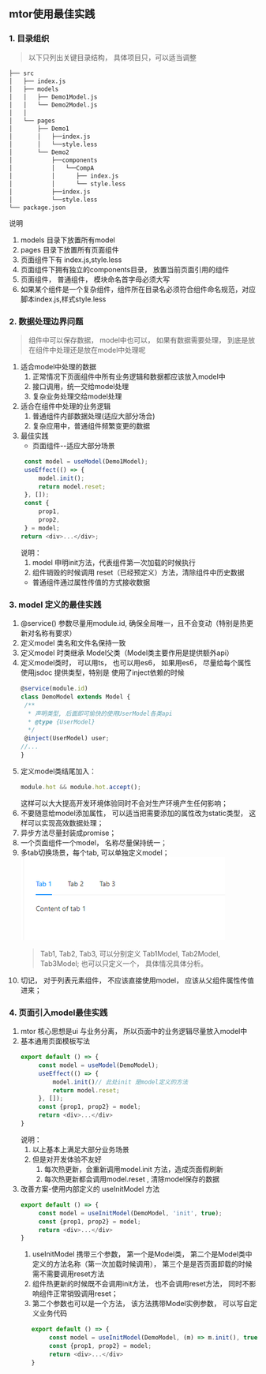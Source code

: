 ## mtor使用最佳实践
### 1. 目录组织
> 以下只列出关键目录结构， 具体项目只，可以适当调整
~~~
├── src
│   ├── index.js
│   ├── models
│   │   ├── Demo1Model.js
│   │   └── Demo2Model.js
│   │
│   └── pages
│       ├── Demo1
│       │   ├──index.js
│       │   └──style.less
│       └── Demo2
│           ├──components
│           │   └──CompA
│           │      ├── index.js
│           │      └── style.less
│           ├──index.js
│           └──style.less
└── package.json
~~~
说明
1. models 目录下放置所有model
2. pages 目录下放置所有页面组件
3. 页面组件下有 index.js,style.less
4. 页面组件下拥有独立的components目录， 放置当前页面引用的组件
5. 页面组件， 普通组件， 模块命名首字母必须大写
6. 如果某个组件是一个复杂组件，组件所在目录名必须符合组件命名规范，对应脚本index.js,样式style.less

### 2. 数据处理边界问题
> 组件中可以保存数据， model中也可以， 如果有数据需要处理， 到底是放在组件中处理还是放在model中处理呢
1. 适合model中处理的数据
   1. 正常情况下页面组件中所有业务逻辑和数据都应该放入model中
   2. 接口调用，统一交给model处理
   3. 复杂业务处理交给model处理
2. 适合在组件中处理的业务逻辑
   1. 普通组件内部数据处理(适应大部分场合)
   2. 复杂应用中，普通组件频繁变更的数据
3. 最佳实践
   * 页面组件--适应大部分场景
   ~~~js
    const model = useModel(Demo1Model);
    useEffect(() => {
        model.init();
        return model.reset;
    }, []);
    const {
        prop1,
        prop2,
    } = model;
   return <div>...</div>;
   ~~~
   说明： 
      1. model 申明init方法，代表组件第一次加载的时候执行
      2. 组件销毁的时候调用 reset（已经预定义）方法，清除组件中历史数据
   * 普通组件通过属性传值的方式接收数据
### 3. model 定义的最佳实践
1. @service() 参数尽量用module.id, 确保全局唯一，且不会变动（特别是热更新对名称有要求）
2. 定义model 类名和文件名保持一致
3. 定义model 时类继承 Model父类（Model类主要作用是提供额外api）
4. 定义model类时， 可以用ts， 也可以用es6， 如果用es6， 尽量给每个属性使用jsdoc 提供类型，特别是 使用了inject依赖的时候
   ~~~js
   @service(module.id)
   class DemoModel extends Model {
    /**
     * 声明类型, 后面即可愉快的使用UserModel各类api
     * @type {UserModel}
     */
    @inject(UserModel) user;
   //...
   }
   ~~~
5. 定义model类结尾加入：
   ~~~js
   module.hot && module.hot.accept();
   ~~~
   这样可以大大提高开发环境体验同时不会对生产环境产生任何影响；
6. 不要随意给model添加属性， 可以适当把需要添加的属性改为static类型， 这样可以实现高效数据处理；
7. 异步方法尽量封装成promise；
8. 一个页面组件一个model， 名称尽量保持统一；
9. 多tab切换场景，每个tab, 可以单独定义model；
   <br/>
   <img src="https://raw.githubusercontent.com/sampsonli/mtor/main/doc/img/tabs.png"/><br/>
   >Tab1, Tab2, Tab3, 可以分别定义 Tab1Model, Tab2Model, Tab3Model; 也可以只定义一个， 具体情况具体分析。
10. 切记， 对于列表元素组件， 不应该直接使用model， 应该从父组件属性传值进来；
### 4. 页面引入model最佳实践
1. mtor 核心思想是ui 与业务分离， 所以页面中的业务逻辑尽量放入model中
2. 基本通用页面模板写法
   ~~~js
   export default () => {
        const model = useModel(DemoModel);
        useEffect(() => {
            model.init()// 此处init 是model定义的方法
            return model.reset;
        }, []);
        const {prop1, prop2} = model;
        return <div>...</div>
   }
   ~~~
   说明： 
   1. 以上基本上满足大部分业务场景
   2. 但是对开发体验不友好
      1. 每次热更新，会重新调用model.init 方法，造成页面假刷新
      2. 每次热更新都会调用model.reset , 清除model保存的数据
3. 改善方案-使用内部定义的 useInitModel 方法
   ~~~js
   export default () => {
        const model = useInitModel(DemoModel, 'init', true);
        const {prop1, prop2} = model;
        return <div>...</div>
   }
   ~~~
   1. useInitModel 携带三个参数， 第一个是Model类， 第二个是Model类中定义的方法名称（第一次加载时候调用）， 第三个是是否页面卸载的时候需不需要调用reset方法
   2. 组件热更新的时候既不会调用init方法， 也不会调用reset方法， 同时不影响组件正常销毁调用reset；
   3. 第二个参数也可以是一个方法， 该方法携带Model实例参数， 可以写自定义业务代码
   ~~~js
      export default () => {
           const model = useInitModel(DemoModel, (m) => m.init(), true);
           const {prop1, prop2} = model;
           return <div>...</div>
      }
      ~~~
